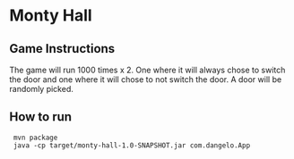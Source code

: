 # Monty Hall
## Game Instructions
The game will run 1000 times x 2.
 One where it will always chose to switch the door and
 one where it will chose to not switch the door.
 A door will be randomly picked.
 
 ## How to run
     mvn package
     java -cp target/monty-hall-1.0-SNAPSHOT.jar com.dangelo.App
 
 
 
 